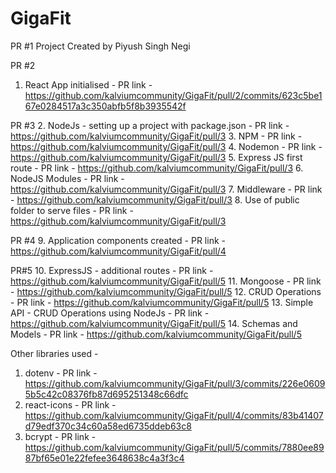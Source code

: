 # GigaFit

PR #1
Project Created by Piyush Singh Negi

PR #2
1. React App initialised - PR link - https://github.com/kalviumcommunity/GigaFit/pull/2/commits/623c5be167e0284517a3c350abfb5f8b3935542f

PR #3
2. NodeJs - setting up a project with package.json - PR link - https://github.com/kalviumcommunity/GigaFit/pull/3
3. NPM - PR link - https://github.com/kalviumcommunity/GigaFit/pull/3
4. Nodemon - PR link - https://github.com/kalviumcommunity/GigaFit/pull/3
5. Express JS first route - PR link - https://github.com/kalviumcommunity/GigaFit/pull/3
6. NodeJS Modules - PR link - https://github.com/kalviumcommunity/GigaFit/pull/3
7. Middleware - PR link - https://github.com/kalviumcommunity/GigaFit/pull/3
8. Use of public folder to serve files - PR link - https://github.com/kalviumcommunity/GigaFit/pull/3

PR #4
9. Application components created - PR link - https://github.com/kalviumcommunity/GigaFit/pull/4

PR#5
10. ExpressJS - additional routes - PR link - https://github.com/kalviumcommunity/GigaFit/pull/5
11. Mongoose - PR link - https://github.com/kalviumcommunity/GigaFit/pull/5
12. CRUD Operations - PR link - https://github.com/kalviumcommunity/GigaFit/pull/5
13. Simple API - CRUD Operations using NodeJs - PR link - https://github.com/kalviumcommunity/GigaFit/pull/5
14. Schemas and Models - PR link - https://github.com/kalviumcommunity/GigaFit/pull/5

Other libraries used -
1. dotenv - PR link - https://github.com/kalviumcommunity/GigaFit/pull/3/commits/226e06095b5c42c08376fb87d695251348c66dfc
2. react-icons - PR link - https://github.com/kalviumcommunity/GigaFit/pull/4/commits/83b41407d79edf370c34c60a58ed6735ddeb63c8
3. bcrypt - PR link - https://github.com/kalviumcommunity/GigaFit/pull/5/commits/7880ee8987bf65e01e22fefee3648638c4a3f3c4
